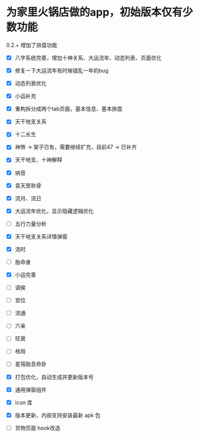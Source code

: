 # 为家里火锅店做的app，初始版本仅有少数功能

0.2.+ 增加了排盘功能

- [x] 八字系统完善，增加十神关系、大运流年、动态列表、页面优化
- [x] 修复一下大运流年有时候错乱一年的bug
- [x] 动态列表优化
- [x] 小运补充
- [x] 重构拆分成两个tab页面，基本信息、基本排盘
- [x] 天干地支关系
- [x] 十二长生
- [x] 神煞 -> 架子已有，需要继续扩充，目前47 -> 已补齐
- [x] 天干地支、十神解释
- [x] 纳音
- [x] 袁天罡称骨
- [x] 流月、流日
- [x] 大运流年优化，显示隐藏逻辑优化
- [ ] 五行力量分析
- [x] 天干地支关系详情弹窗
- [x] 流时
- [ ] 胎命身
- [x] 小运完善
- [ ] 调侯
- [ ] 宫位
- [ ] 流通
- [ ] 六亲
- [ ] 旺衰
- [ ] 格局
- [ ] 星宿胎息命卦

- [x] 打包优化，自动生成并更新版本号
- [x] 通用弹窗组件
- [x] icon 库
- [x] 版本更新，内部支持安装最新 apk 包
- [ ] 货物页面 hook改造